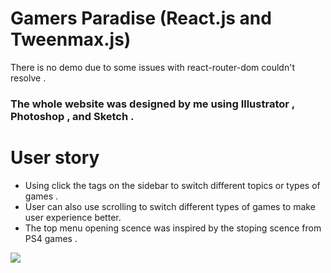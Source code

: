 # Gamers Paradise (React.js and Tweenmax.js)
There is no demo due to some issues with react-router-dom couldn't resolve .  
###  The whole website was designed by me using Illustrator , Photoshop , and Sketch .

# User story 
- Using click  the tags on the sidebar to switch different topics or types of games .
- User can also use scrolling to switch different types of games to make user experience better.
- The top menu opening scence was inspired by the stoping scence from PS4 games .  


<img src="GamersParadise_pic.gif" >
